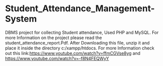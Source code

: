 # Student_Attendance_Management-System
DBMS project for collecting Student attendance, Used PHP and MySQL.
For more Information on the project please read the student_attendance_report.Pdf.
After Downloading this file, unzip it and place it inside the directory c:/xampp/htdocs. For more Information check out this link:https://www.youtube.com/watch?v=ffmCGVse8yg and https://www.youtube.com/watch?v=-f8N4FEQWyY
